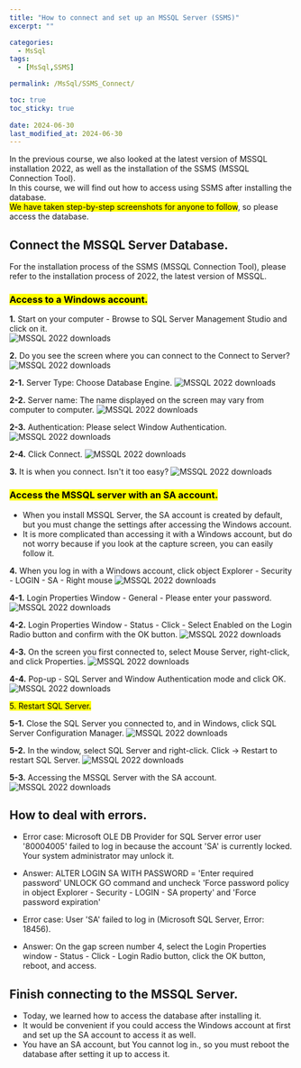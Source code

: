 ```yaml
---
title: "How to connect and set up an MSSQL Server (SSMS)"
excerpt: ""

categories:
  - MsSql
tags:
  - [MsSql,SSMS]

permalink: /MsSql/SSMS_Connect/

toc: true
toc_sticky: true
 
date: 2024-06-30
last_modified_at: 2024-06-30
---
```

In the previous course, we also looked at the latest version of MSSQL installation 2022, as well as the installation of the SSMS (MSSQL Connection Tool).  
In this course, we will find out how to access using SSMS after installing the database.  
<mark>We have taken step-by-step screenshots for anyone to follow</mark>, so please access the database.  
 
## Connect the MSSQL Server Database.

For the installation process of the SSMS (MSSQL Connection Tool), please refer to the installation process of 2022, the latest version of MSSQL.

### <mark>Access to a Windows account.</mark>

**1.** Start on your computer - Browse to SQL Server Management Studio and click on it.  
![MSSQL 2022 downloads](/assets/images/postsImages/MsSql/1002_Eng_SSMS_connect/1.jpg)  

**2.** Do you see the screen where you can connect to the Connect to Server?
![MSSQL 2022 downloads](/assets/images/postsImages/MsSql/1002_Eng_SSMS_connect/2.jpg) 
   
**2-1.** Server Type: Choose Database Engine.
![MSSQL 2022 downloads](/assets/images/postsImages/MsSql/1002_Eng_SSMS_connect/2-1.jpg) 

**2-2.** Server name: The name displayed on the screen may vary from computer to computer.
![MSSQL 2022 downloads](/assets/images/postsImages/MsSql/1002_Eng_SSMS_connect/2-2.jpg) 
     
**2-3.** Authentication: Please select Window Authentication.
![MSSQL 2022 downloads](/assets/images/postsImages/MsSql/1002_Eng_SSMS_connect/2-3.jpg) 

**2-4.** Click Connect.
![MSSQL 2022 downloads](/assets/images/postsImages/MsSql/1002_Eng_SSMS_connect/2-4.jpg) 

**3.** It is when you connect. Isn't it too easy?
![MSSQL 2022 downloads](/assets/images/postsImages/MsSql/1002_Eng_SSMS_connect/3.jpg)
 
### <mark>Access the MSSQL server with an SA account.</mark>
- When you install MSSQL Server, the SA account is created by default,  but you must change the settings after accessing the Windows account.  
- It is more complicated than accessing it with a Windows account, but do not worry because if you look at the capture screen, you can easily follow it.  

**4.** When you log in with a Windows account, click object Explorer - Security - LOGIN - SA - Right mouse
![MSSQL 2022 downloads](/assets/images/postsImages/MsSql/1002_Eng_SSMS_connect/4.jpg)

**4-1.** Login Properties Window - General - Please enter your password.
![MSSQL 2022 downloads](/assets/images/postsImages/MsSql/1002_Eng_SSMS_connect/4-1.jpg)

**4-2.** Login Properties Window - Status - Click - Select Enabled on the Login Radio button and confirm with the OK button.
![MSSQL 2022 downloads](/assets/images/postsImages/MsSql/1002_Eng_SSMS_connect/4-2.jpg)

**4-3.** On the screen you first connected to, select Mouse Server, right-click, and click Properties.
![MSSQL 2022 downloads](/assets/images/postsImages/MsSql/1002_Eng_SSMS_connect/4-3.jpg)

**4-4.** Pop-up - SQL Server and Window Authentication mode and click OK.
![MSSQL 2022 downloads](/assets/images/postsImages/MsSql/1002_Eng_SSMS_connect/4-4.jpg)

<mark>5. Restart SQL Server.</mark>

**5-1.** Close the SQL Server you connected to, and in Windows, click SQL Server Configuration Manager.
![MSSQL 2022 downloads](/assets/images/postsImages/MsSql/1002_Eng_SSMS_connect/5-1.jpg)

**5-2.** In the window, select SQL Server and right-click.
    Click -> Restart to restart SQL Server.
![MSSQL 2022 downloads](/assets/images/postsImages/MsSql/1002_Eng_SSMS_connect/5-2.jpg)

**5-3.** Accessing the MSSQL Server with the SA account.
![MSSQL 2022 downloads](/assets/images/postsImages/MsSql/1002_Eng_SSMS_connect/5-3.jpg)



## How to deal with errors. 
- Error case: Microsoft OLE DB Provider for SQL Server error user '80004005' failed to log in because the account 'SA' is currently locked. Your system administrator may unlock it.
- Answer: ALTER LOGIN SA WITH PASSWORD = 'Enter required password' UNLOCK GO command and uncheck 'Force password policy in object Explorer - Security - LOGIN - SA property' and 'Force password expiration'
 	
- Error case: User 'SA' failed to log in (Microsoft SQL Server, Error: 18456).
- Answer: On the gap screen number 4, select the Login Properties window - Status - Click - Login Radio button, click the OK button, reboot, and access.

## Finish connecting to the MSSQL Server.
- Today, we learned how to access the database after installing it.
- It would be convenient if you could access the Windows account at first and set up the SA account to access it as well.
- You have an SA account, but You cannot log in., so you must reboot the database after setting it up to access it.
